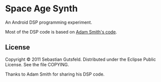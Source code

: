 # Space Age Synth

An Android DSP programming experiment.

Most of the DSP code is based on [Adam Smith's code](https://gist.github.com/376028).


## License

Copyright © 2011 Sebastian Gutsfeld. Distributed under the Eclipse Public License. See the file COPYING.

Thanks to Adam Smith for sharing his DSP code.
